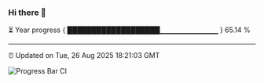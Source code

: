 ### Hi there 👋

⏳ Year progress { ███████████████████▁▁▁▁▁▁▁▁▁▁▁ } 65.14 %

---

⏰ Updated on Tue, 26 Aug 2025 18:21:03 GMT

![Progress Bar CI](https://github.com/liununu/liununu/workflows/Progress%20Bar%20CI/badge.svg)
